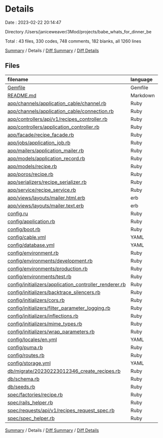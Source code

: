 # Details

Date : 2023-02-22 20:14:47

Directory /Users/janiceweaver/3Mod/projects/babe_whats_for_dinner_be

Total : 43 files,  330 codes, 748 comments, 182 blanks, all 1260 lines

[Summary](results.md) / Details / [Diff Summary](diff.md) / [Diff Details](diff-details.md)

## Files
| filename | language | code | comment | blank | total |
| :--- | :--- | ---: | ---: | ---: | ---: |
| [Gemfile](/Gemfile) | Gemfile | 39 | 18 | 12 | 69 |
| [README.md](/README.md) | Markdown | 13 | 0 | 12 | 25 |
| [app/channels/application_cable/channel.rb](/app/channels/application_cable/channel.rb) | Ruby | 4 | 0 | 1 | 5 |
| [app/channels/application_cable/connection.rb](/app/channels/application_cable/connection.rb) | Ruby | 4 | 0 | 1 | 5 |
| [app/controllers/api/v1/recipes_controller.rb](/app/controllers/api/v1/recipes_controller.rb) | Ruby | 9 | 1 | 1 | 11 |
| [app/controllers/application_controller.rb](/app/controllers/application_controller.rb) | Ruby | 2 | 0 | 1 | 3 |
| [app/facade/recipe_facade.rb](/app/facade/recipe_facade.rb) | Ruby | 7 | 0 | 1 | 8 |
| [app/jobs/application_job.rb](/app/jobs/application_job.rb) | Ruby | 2 | 0 | 1 | 3 |
| [app/mailers/application_mailer.rb](/app/mailers/application_mailer.rb) | Ruby | 4 | 0 | 1 | 5 |
| [app/models/application_record.rb](/app/models/application_record.rb) | Ruby | 3 | 0 | 1 | 4 |
| [app/models/recipe.rb](/app/models/recipe.rb) | Ruby | 2 | 0 | 1 | 3 |
| [app/poros/recipe.rb](/app/poros/recipe.rb) | Ruby | 7 | 0 | 0 | 7 |
| [app/serializers/recipe_serializer.rb](/app/serializers/recipe_serializer.rb) | Ruby | 4 | 0 | 1 | 5 |
| [app/service/recipe_service.rb](/app/service/recipe_service.rb) | Ruby | 11 | 0 | 1 | 12 |
| [app/views/layouts/mailer.html.erb](/app/views/layouts/mailer.html.erb) | erb | 11 | 1 | 2 | 14 |
| [app/views/layouts/mailer.text.erb](/app/views/layouts/mailer.text.erb) | erb | 1 | 0 | 1 | 2 |
| [config.ru](/config.ru) | Ruby | 2 | 1 | 3 | 6 |
| [config/application.rb](/config/application.rb) | Ruby | 17 | 13 | 6 | 36 |
| [config/boot.rb](/config/boot.rb) | Ruby | 3 | 0 | 2 | 5 |
| [config/cable.yml](/config/cable.yml) | YAML | 8 | 0 | 3 | 11 |
| [config/database.yml](/config/database.yml) | YAML | 15 | 61 | 10 | 86 |
| [config/environment.rb](/config/environment.rb) | Ruby | 2 | 2 | 2 | 6 |
| [config/environments/development.rb](/config/environments/development.rb) | Ruby | 22 | 17 | 16 | 55 |
| [config/environments/production.rb](/config/environments/production.rb) | Ruby | 20 | 43 | 23 | 86 |
| [config/environments/test.rb](/config/environments/test.rb) | Ruby | 16 | 19 | 12 | 47 |
| [config/initializers/application_controller_renderer.rb](/config/initializers/application_controller_renderer.rb) | Ruby | 0 | 7 | 2 | 9 |
| [config/initializers/backtrace_silencers.rb](/config/initializers/backtrace_silencers.rb) | Ruby | 0 | 5 | 3 | 8 |
| [config/initializers/cors.rb](/config/initializers/cors.rb) | Ruby | 0 | 13 | 4 | 17 |
| [config/initializers/filter_parameter_logging.rb](/config/initializers/filter_parameter_logging.rb) | Ruby | 1 | 2 | 2 | 5 |
| [config/initializers/inflections.rb](/config/initializers/inflections.rb) | Ruby | 0 | 14 | 3 | 17 |
| [config/initializers/mime_types.rb](/config/initializers/mime_types.rb) | Ruby | 0 | 3 | 2 | 5 |
| [config/initializers/wrap_parameters.rb](/config/initializers/wrap_parameters.rb) | Ruby | 3 | 8 | 4 | 15 |
| [config/locales/en.yml](/config/locales/en.yml) | YAML | 2 | 30 | 2 | 34 |
| [config/puma.rb](/config/puma.rb) | Ruby | 6 | 25 | 7 | 38 |
| [config/routes.rb](/config/routes.rb) | Ruby | 7 | 1 | 2 | 10 |
| [config/storage.yml](/config/storage.yml) | YAML | 6 | 23 | 6 | 35 |
| [db/migrate/20230223012346_create_recipes.rb](/db/migrate/20230223012346_create_recipes.rb) | Ruby | 9 | 0 | 2 | 11 |
| [db/schema.rb](/db/schema.rb) | Ruby | 9 | 12 | 5 | 26 |
| [db/seeds.rb](/db/seeds.rb) | Ruby | 7 | 7 | 1 | 15 |
| [spec/factories/recipe.rb](/spec/factories/recipe.rb) | Ruby | 6 | 0 | 0 | 6 |
| [spec/rails_helper.rb](/spec/rails_helper.rb) | Ruby | 19 | 41 | 7 | 67 |
| [spec/requests/api/v1/recipes_request_spec.rb](/spec/requests/api/v1/recipes_request_spec.rb) | Ruby | 18 | 0 | 9 | 27 |
| [spec/spec_helper.rb](/spec/spec_helper.rb) | Ruby | 9 | 381 | 6 | 396 |

[Summary](results.md) / Details / [Diff Summary](diff.md) / [Diff Details](diff-details.md)